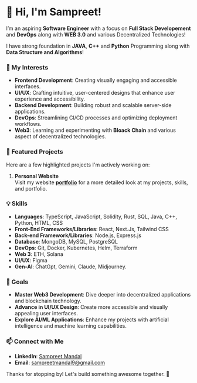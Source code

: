 # 👋 Hi, I'm Sampreet!
I’m an aspiring **Software Engineer** with a focus on **Full Stack Developement** and **DevOps** along with **WEB 3.0** and various Decentralized Technologies!

I have strong foundation in **JAVA**, **C++** and **Python** Programming along with **Data Structure and Algorithms**!
### 🚀 My Interests
- **Frontend Development**: Creating visually engaging and accessible interfaces.
- **UI/UX**: Crafting intuitive, user-centered designs that enhance user experience and accessibility.
- **Backend Development**: Building robust and scalable server-side applications.
- **DevOps**: Streamlining CI/CD processes and optimizing deployment workflows.
- **Web3**: Learning and experimenting with **Bloack Chain** and various aspect of decentralized technologies.

### 🌟 Featured Projects
Here are a few highlighted projects I'm actively working on:
1. **Personal Website**  
   Visit my website [**portfolio**](sampreet.vercel.app) for a more detailed look at my projects, skills, and portfolio.

### 💡 Skills
- **Languages**: TypeScript, JavaScript, Solidity, Rust, SQL, Java, C++, Python, HTML, CSS
- **Front-End Frameworks/Libraries**: React, Next.Js, Tailwind CSS
- **Back-end Framework/Libraries**: Node.js, Express.js
- **Database**: MongoDB, MySQL, PostgreSQL
- **DevOps**: Git, Docker, Kubernetes, Helm, Terraform
- **Web 3**: ETH, Solana
- **UI/UX**: Figma
- **Gen-AI**: ChatGpt, Gemini, Claude, Midjourney.
### 🎯 Goals
- **Master Web3 Development**: Dive deeper into decentralized applications and blockchain technology.
- **Advance in UI/UX Design**: Create more accessible and visually appealing user interfaces.
- **Explore AI/ML Applications**: Enhance my projects with artificial intelligence and machine learning capabilities.

### 📫 Connect with Me
- **LinkedIn**: [Sampreet Mandal](www.linkedin.com/in/sampreet-mandal-3676172aa)
- **Email**: [sampreetmandal9@gmail.com](sampreetmandal9@gmail.com)

Thanks for stopping by! Let's build something awesome together. 🌟
